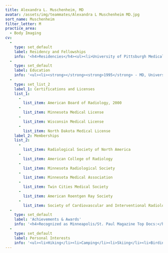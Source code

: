 ```yaml
---
title: Alexandra L. Muschenheim, MD
avatar: /assets/img/teammates/Alexandra L Muschenheim MD.jpg
sort_name: Muschenheim
filter_letter: M
practice_area:
  - Body Imaging
cv:
  - 
    type: set_default
    label: Residency and Fellowships
    info: '<h4>Residencies</h4><ul><li>University of Pittsburgh Medical Center, Pittsburgh, PA, Diagnostic Radiology, 1995-1997</li><li>University of Minnesota, Minneapolis, MN, Diagnostic Radiology, 1998-1999</li></ul><h4>Fellowships</h4><ul><li>University of Minnesota Medical School, Minneapolis, MN, Cardiovascular and Interventional Radiology, Jan 2000-Dec. 2000<span></span></li></ul>'
  - 
    type: set_default
    label: Education
    info: '<ul><li><strong></strong><strong>1995</strong> - MD, University of Minnesota Medical School, Minneapolis, MN</li><li><strong>1988</strong> - MS, Zoology and Physiology, University of Wyoming, Laramie, WY</li><li><strong>1981</strong> - BA, Biology, Macalester College, St. Paul, MN<span></span></li></ul>'
  - 
    type: set_list_2
    label_1: Certifications and Licenses
    list_1:
      - 
        list_item: American Board of Radiology, 2000
      - 
        list_item: Minnesota Medical License
      - 
        list_item: Wisconsin Medical License
      - 
        list_item: North Dakota Medical License
    label_2: Memberships
    list_2:
      - 
        list_item: Radiological Society of North America
      - 
        list_item: American College of Radiology
      - 
        list_item: Minnesota Radiological Society
      - 
        list_item: Minnesota Medical Association
      - 
        list_item: Twin Cities Medical Society
      - 
        list_item: American Roentgen Ray Society
      - 
        list_item: Society of Cardiovascular and Interventional Radiology
  - 
    type: set_default
    label: 'Achievements & Awards'
    info: '<h4>Recognized as Minneapolis/St. Paul Magazine Top Docs:</h4><ul><li>2016</li><li>2015</li></ul>'
  - 
    type: set_default
    label: Personal Interests
    info: '<ul><li>Hiking</li><li>Camping</li><li>Skiing</li><li>Birding<span></span></li></ul>'
---
```

